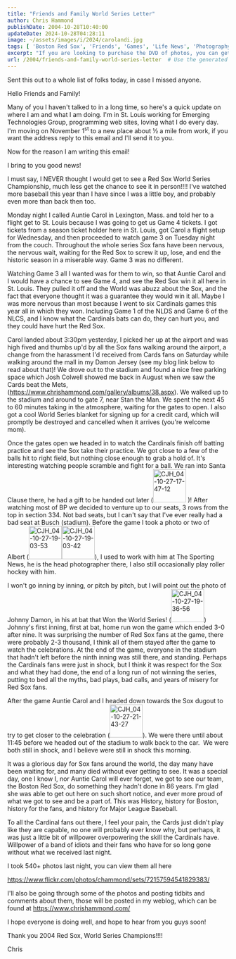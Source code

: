 ```yaml
---
title: "Friends and Family World Series Letter"
author: Chris Hammond
publishDate: 2004-10-28T10:40:00
updateDate: 2024-10-28T04:28:11
image: ~/assets/images/i/2024/carolandi.jpg
tags: [ 'Boston Red Sox', 'Friends', 'Games', 'Life News', 'Photography', 'Pictures', 'Places to See', 'Red Sox in St Louis', 'SEO', 'Site News' ]
excerpt: "If you are looking to purchase the DVD of photos, you can get it on ebay. Sent this out to a whole list of folks today, in case I missed anyone. Hello Friends and Family! &nbsp; Many of you I haven't talked to in a long time, so here's a quick update on where I am and what I am doing. I'm in St. Louis working for Emerging Technologies Group, programming web sites, loving what I do every day. I'm moving on November 1st to a new place about &frac12; a mile from work, if you want the address reply to this email and I'll send it to you. &nbsp; Now for the reason I am writing this email! &nbsp; I bring to you good news! &nbsp; I must say, I NEVER thought I would get to see a Red Sox World Series Championship, much less get the chance to see it in person!!!! I've watched more baseball this year than I have since I was a little boy, and probably even more than back then too. &nbsp; Monday night I called Auntie Carol in Lexington, Mass. and told her to a flight get to St. Louis because I was going to get us Game 4 tickets. I got tickets from a season ticket holder here in St. Louis, got Carol a flight setup for Wednesday, and then proceeded to watch game 3 on Tuesday night from the couch. Throughout the whole series Sox fans have been nervous, the nervous wait, waiting for the Red Sox to screw it up, lose, and end the historic season in a miserable way. Game 3 was no different. &nbsp; Watching Game 3 all I wanted was for them to win, so that Auntie Carol and I would have a chance to see Game 4, and see the Red Sox win it all here in St. Louis. They pulled it off and the World was abuzz about the Sox, and the fact that everyone thought it was a guarantee they would win it all. Maybe I was more nervous than most because I went to six Cardinals games this year all in which they won. Including Game 1 of the NLDS and Game 6 of the NLCS, and I know what the Cardinals bats can do, they can hurt you, and they could have hurt the Red Sox. &nbsp; Carol landed about 3:30pm yesterday, I picked her up at the airport and was high fived and thumbs up'd by all the Sox fans walking around the airport, a change from the harassment I'd received from Cards fans on Saturday while walking around the mall in my Damon Jersey (see my blog link below to read about that)! We drove out to the stadium and found a nice free parking space which Josh Colwell showed me back in August when we saw the Cards beat the Mets, (https://www.chrishammond.com/gallery/albums/38.aspx). We walked up to the stadium and around to gate 7, near Stan the Man. We spent the next 45 to 60 minutes taking in the atmosphere, waiting for the gates to open. I also got a cool World Series blanket for signing up for a credit card, which will promptly be destroyed and cancelled when it arrives (you're welcome mom). &nbsp; Once the gates open we headed in to watch the Cardinals finish off batting practice and see the Sox take their practice. We got close to a few of the balls hit to right field, but nothing close enough to grab a hold of. It's interesting watching people scramble and fight for a ball. We ran into Santa Clause there, he had a gift to be handed out later ( )! After watching most of BP we decided to venture up to our seats, 3 rows from the top in section 334. Not bad seats, but I can't say that I've ever really had a bad seat at Busch (stadium). Before the game I took a photo or two of Albert (), I used to work with him at The Sporting News, he is the head photographer there, I also still occasionally play roller hockey with him. &nbsp; I won't go inning by inning, or pitch by pitch, but I will point out the photo of Johnny Damon, in his at bat that Won the World Series! () Johnny's first inning, first at bat, home run won the game which ended 3-0 after nine. It was surprising the number of Red Sox fans at the game, there were probably 2-3 thousand, I think all of them stayed after the game to watch the celebrations. At the end of the game, everyone in the... "
url: /2004/friends-and-family-world-series-letter  # Use the generated URL with year
---
```

<p>Sent this out to a whole list of folks today, in case I missed anyone.</p>  <p>Hello Friends and Family!</p>  <p>Many of you I haven't talked to in a long time, so here's a quick update on where I am and what I am doing. I'm in <st1:city w:st="on"><st1:place w:st="on">St. Louis</st1:place></st1:city> working for Emerging Technologies Group, programming web sites, loving what I do every day. I'm moving on November 1<sup>st</sup> to a new place about &frac12; a mile from work, if you want the address reply to this email and I'll send it to you.</p>  <p>Now for the reason I am writing this email!</p>  <p>I bring to you good news!</p>  <p>I must say, I NEVER thought I would get to see a Red Sox World Series Championship, much less get the chance to see it in person!!!! I've watched more baseball this year than I have since I was a little boy, and probably even more than back then too.</p>  <p>Monday night I called Auntie Carol in <st1:city w:st="on">Lexington</st1:city>, <st1:state w:st="on">Mass.</st1:state> and told her to a flight get to <st1:place w:st="on"><st1:city w:st="on">St. Louis</st1:city></st1:place> because I was going to get us Game 4 tickets. I got tickets from a season ticket holder here in St. Louis, got Carol a flight setup for Wednesday, and then proceeded to watch game 3 on Tuesday night from the couch. Throughout the whole series Sox fans have been nervous, the nervous wait, waiting for the Red Sox to screw it up, lose, and end the historic season in a miserable way. Game 3 was no different.</p>  <p>Watching Game 3 all I wanted was for them to win, so that Auntie Carol and I would have a chance to see Game 4, and see the Red Sox win it all here in <st1:city w:st="on"><st1:place w:st="on">St. Louis</st1:place></st1:city>. They pulled it off and the World was abuzz about the Sox, and the fact that everyone thought it was a guarantee they would win it all. Maybe I was more nervous than most because I went to six Cardinals games this year all in which they won. Including Game 1 of the NLDS and Game 6 of the NLCS, and I know what the Cardinals bats can do, they can hurt you, and they could have hurt the Red Sox.</p>  <p>Carol landed about 3:30pm yesterday, I picked her up at the airport and was high fived and thumbs up'd by all the Sox fans walking around the airport, a change from the harassment I'd received from Cards fans on Saturday while walking around the mall in my Damon Jersey (see my blog link below to read about that)! We drove out to the stadium and found a nice free parking space which Josh Colwell showed me back in August when we saw the Cards beat the Mets, (<a href="https://www.chrishammond.com/gallery/albums/38" mce_href="https://www.chrishammond.com/gallery/albums/38">https://www.chrishammond.com/gallery/albums/38.aspx</a>). We walked up to the stadium and around to gate 7, near Stan the Man. We spent the next 45 to 60 minutes taking in the atmosphere, waiting for the gates to open. I also got a cool World Series blanket for signing up for a credit card, which will promptly be destroyed and cancelled when it arrives (you're welcome mom).</p>  <p>Once the gates open we headed in to watch the Cardinals finish off batting practice and see the Sox take their practice. We got close to a few of the balls hit to right field, but nothing close enough to grab a hold of. It's interesting watching people scramble and fight for a ball. We ran into Santa Clause there, he had a gift to be handed out later (<a class="image_link" href="https://www.flickr.com/photos/chammond/392189721/in/set-72157594541829383/" id="set_thumb_link_392189721" title="CJH_04-10-27-17-47-12"><img alt="CJH_04-10-27-17-47-12" height="75" src="https://farm1.static.flickr.com/100/392189721_cadb2792f1_s.jpg" width="75" /></a> )! After watching most of BP we decided to venture up to our seats, 3 rows from the top in section 334. Not bad seats, but I can't say that I've ever really had a bad seat at Busch (stadium). Before the game I took a photo or two of Albert (<a class="image_link" href="https://www.flickr.com/photos/chammond/392191258/in/set-72157594541829383/" id="set_thumb_link_392191258" title="CJH_04-10-27-19-03-53"><img alt="CJH_04-10-27-19-03-53" height="75" src="https://farm1.static.flickr.com/132/392191258_cdf1b5c8a6_s.jpg" width="75" /></a><a class="image_link" href="https://www.flickr.com/photos/chammond/392190935/in/set-72157594541829383/" id="set_thumb_link_392190935" title="CJH_04-10-27-19-03-42"><img alt="CJH_04-10-27-19-03-42" height="75" src="https://farm1.static.flickr.com/157/392190935_da34eac74d_s.jpg" width="75" /></a>), I used to work with him at The Sporting News, he is the head photographer there, I also still occasionally play roller hockey with him.</p>  <p>I won't go inning by inning, or pitch by pitch, but I will point out the photo of Johnny Damon, in his at bat that Won the World Series! (<a class="image_link" href="https://www.flickr.com/photos/chammond/392192870/in/set-72157594541829383/" id="set_thumb_link_392192870" title="CJH_04-10-27-19-36-56"><img alt="CJH_04-10-27-19-36-56" height="75" src="https://farm1.static.flickr.com/145/392192870_69548f3f9b_s.jpg" width="75" /></a>) Johnny's first inning, first at bat, home run won the game which ended 3-0 after nine. It was surprising the number of Red Sox fans at the game, there were probably 2-3 thousand, I think all of them stayed after the game to watch the celebrations. At the end of the game, everyone in the stadium that hadn't left before the ninth inning was still there, and standing. Perhaps the Cardinals fans were just in shock, but I think it was respect for the Sox and what they had done, the end of a long run of not winning the series, putting to bed all the myths, bad plays, bad calls, and years of misery for Red Sox fans.</p>  <p>After the game Auntie Carol and I headed down towards the Sox dugout to try to get closer to the celebration (<a class="image_link" href="https://www.flickr.com/photos/chammond/392388963/in/set-72157594541829383/" id="set_thumb_link_392388963" title="CJH_04-10-27-21-43-27"><img alt="CJH_04-10-27-21-43-27" height="75" src="https://farm1.static.flickr.com/156/392388963_7e55d5317b_s.jpg" width="75" /></a>). We were there until about 11:45 before we headed out of the stadium to walk back to the car. <span style="mso-spacerun: yes">&nbsp;</span>We were both still in shock, and I believe were still in shock this morning.</p>  <p>It was a glorious day for Sox fans around the world, the day many have been waiting for, and many died without ever getting to see. It was a special day, one I know I, nor Auntie Carol will ever forget, we got to see our team, the Boston Red Sox, do something they hadn't done in 86 years. I'm glad she was able to get out here on such short notice, and ever more proud of what we got to see and be a part of. This was History, history for <st1:city w:st="on"><st1:place w:st="on">Boston</st1:place></st1:city>, history for the fans, and history for Major League Baseball.</p>  <p>To all the Cardinal fans out there, I feel your pain, the Cards just didn't play like they are capable, no one will probably ever know why, but perhaps, it was just a little bit of willpower overpowering the skill the Cardinals have. Willpower of a band of idiots and their fans who have for so long gone without what we received last night.</p>  <p>I took 540+ photos last night, you can view them all here</p>  <p><a href="https://www.flickr.com/photos/chammond/sets/72157594541829383/">https://www.flickr.com/photos/chammond/sets/72157594541829383/</a></p>  <p>I'll also be going through some of the photos and posting tidbits and comments about them, those will be posted in my weblog, which can be found at <a href="https://www.chrishammond.com/">https://www.chrishammond.com/</a></p>  <p>I hope everyone is doing well, and hope to hear from you guys soon!</p>  <p>Thank you 2004 Red Sox, World Series Champions!!!!</p>  <p>Chris</p> 
